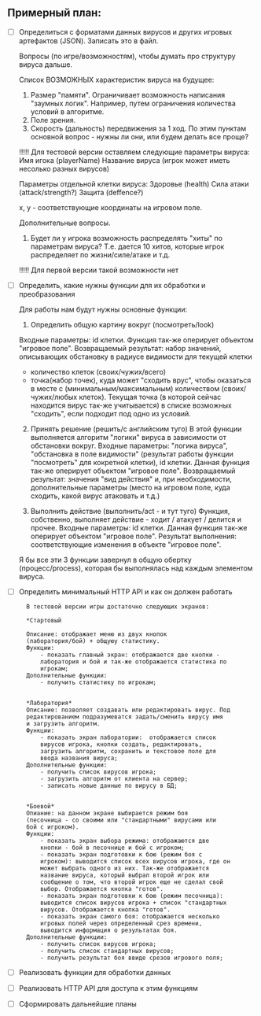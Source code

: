 Примерный план:
---------------

- [ ] Определиться с форматами данных вирусов и других
  игровых артефактов (JSON). Записать это в файл.

	Вопросы (по игре/возможностям), чтобы думать про
	структуру вируса дальше.

	Список ВОЗМОЖНЫХ характеристик вируса на будущее:
	1. Размер "памяти". Ограничивает возможность написания
	"заумных логик". Например, путем ограничения количества
	условий в алгоритме.
	2. Поле зрения.
	3. Скорость (дальность) передвижения за 1 ход.
	По этим пунктам основной вопрос - нужны ли они, или будем
	делать все проще?

  !!!!!
  Для тестовой версии оставляем следующие параметры вируса:
  Имя игока (playerName)
  Название вируса (игрок может иметь несолько разных вирусов)

  Параметры отдельной клетки вируса:
  Здоровье (health)
  Сила атаки (attack/strength?)
  Защита (deffence?)

  x, y - соответствующие координаты на игровом поле.

	Дополнительные вопросы.
	1. Будет ли у игрока возможность распределять "хиты" по
	параметрам вируса? Т.е. дается 10 хитов, которые игрок
	распределяет по жизни/силе/атаке и т.д.

  !!!!!
  Для первой версии такой возможности нет

- [ ] Определить, какие нужны функции для их обработки
  и преобразования

	Для работы нам будут нужны основные функции:
	1. Определить общую картину вокруг (посмотреть/look)

  Входные параметры: id клетки. Функция так-же оперирует объектом "игровое поле".
  Возвращаемый результат: набор значений, описывающих обстановку в радиусе видимости для текущей клетки
    - количество клеток (своих/чужих/всего)
    - точка(набор точек), куда может "сходить врус", чтобы оказаться в месте с (минимальным/максимальным) количеством (своих/чужих/любых клеток). Текущая точка (в которой сейчас находится вирус так-же учитывается) в списке возможных "сходить", если подходит под одно из условий.

	2. Принять решение (решить/с английским туго)
	В этой функции выполняется алгоритм "логики" вируса в
	зависимости от обстановки вокруг.
  Входные параметры: "логика вируса", "обстановка в поле видимости" (результат работы функции "посмотреть" для кокретной клетки), id клетки. Данная функция так-же оперирует объектом "игровое поле".
  Возвращаемый результат: значения "вид действия" и, при необходимости, дополнительные параметры (место на игровом поле, куда сходить, какой вирус атаковать и т.д.)

	3. Выполнить действие (выполнить/act - и тут туго)
	Функция, собственно, выполняет действие - ходит /
	атакует / делится и прочее.
  Входные параметры: id клетки. Данная функция так-же оперирует объектом "игровое поле".
  Результат выполнения: соответствующие изменения в объекте "игровое поле".

	Я бы все эти 3 функции завернул в общую обертку (процесс/process),
	которая бы выполнялась над каждым элементом вируса.

- [ ] Определить минимальный HTTP API и как он должен
  работать
		
		В тестовой версии игры достаточно следующих экранов:
		
		*Стартовый

		Описание: отображает меню из двух кнопок
		(лаборатория/бой) + общуюу статистику.
		Функции:
			- показать главный экран: отображается две кнопки -
			лаборатория и бой и так-же отображается статистика по
			игрокам;
		Дополнительные функции:
			- получить статистику по игрокам;


		*Лаборатория*
		Описание: позволяет создавать или редактировать вирус. Под
		редактированием подразумеватся задать/сменить вирусу имя
		и загрузить алгоритм.
		Функции:
			- показать экран лаборатории:  отображается список
			вирусов игрока, кнопки создать, редактировать,
			загрузить алгоритм, сохранить и текстовое поле для
			ввода названия вируса;
		Дополнительные функции:
			- получить список вирусов игрока;
			- загрузить алгоритм от клиента на сервер;
			- записать новые данные по вирусу в БД;
			

		*Боевой*
		Опиание: на данном экране выбирается режим боя
		(песочница - со своими или "стандартными" вирусами или
		бой с игроком).
		Функции:
			- показать экран выбора режима: отображаются две
			кнопки - бой в песочнице и бой с игроком;
			- показать экран подготовки к бою (режим боя с
			игроком): выводится список всех вирусов игрока, где он
			может выбрать одного из них. Так-же отображается
			название вируса, который выбрал второй игрок или
			сообщение о том, что второй игрок еще не сделал свой
			выбор. Отображается кнопка "готов".
			- показать экран подготовки к бою (режим песочница):
			выводится список вирусов игрока + список "стандартных
			вирусов. Отображается кнопка "готов". 
			- показать экран самого боя: отображается несколько
			игровых полей через определенный срез времени,
			выводится информация о результатах боя.
		Дополнительные функции:
			- получить список вирусов игрока;
			- получить список стандартных вирусов;
			- получить результат боя ввиде срезов игрового поля;

- [ ] Реализовать функции для обработки данных
- [ ] Реализовать HTTP API для доступа к этим функциям
- [ ] Сформировать дальнейшие планы
